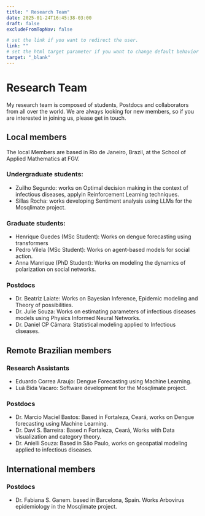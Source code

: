 ```yaml
---
title: " Research Team"
date: 2025-01-24T16:45:38-03:00
draft: false
excludeFromTopNav: false

# set the link if you want to redirect the user.
link: ""
# set the html target parameter if you want to change default behavior
target: "_blank"
---
```


# Research Team
My research team is composed of students, Postdocs and collaborators from all over the world. We are always looking for new members, so if you are interested in joining us, please get in touch.

## Local members
The local Members are based in Rio de Janeiro, Brazil, at the School of Applied Mathematics at FGV.
### Undergraduate students:
- Zuilho Segundo: works on Optimal decision making in the context of infectious diseases, applyin Reinforcement Learning techniques.
- Sillas Rocha: works developing Sentiment analysis using LLMs for the Mosqlimate project.
### Graduate students:
- Henrique Guedes (MSc Student): Works on dengue forecasting using transformers
- Pedro Vilela (MSc Student): Works on agent-based models for social action.
- Anna Manrique (PhD Student): Works on modeling the dynamics of polarization on social networks.
### Postdocs
- Dr. Beatriz Laiate: Works on Bayesian Inference, Epidemic modeling  and Theory of possibilities.
- Dr. Julie Souza: Works on estimating parameters of infectious diseases models using Physics Informed Neural Networks.
- Dr. Daniel CP Câmara: Statistical modeling applied to Infectious diseases.

## Remote Brazilian members
### Research Assistants
- Eduardo Correa Araujo: Dengue Forecasting using Machine Learning.
- Luã Bida Vacaro: Software development for the Mosqlimate project.
### Postdocs
- Dr. Marcio Maciel Bastos: Based in Fortaleza, Ceará, works on Dengue forecasting using Machine Learning.
- Dr. Davi S. Barreira: Based n Fortaleza, Ceará, Works with Data visualization and category theory.
- Dr. Anielli Souza: Based in São Paulo, works on geospatial modeling applied to infectious diseases.

## International members
### Postdocs
- Dr. Fabiana S. Ganem. based in Barcelona, Spain. Works Arbovirus epidemiology in the Mosqlimate project.
